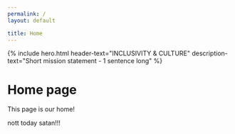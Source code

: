 ```yaml
---
permalink: /
layout: default

title: Home
---
```


{% include hero.html header-text="INCLUSIVITY & CULTURE" description-text="Short mission statement - 1 sentence long" %}
# Home page

This page is our home!

nott today satan!!!